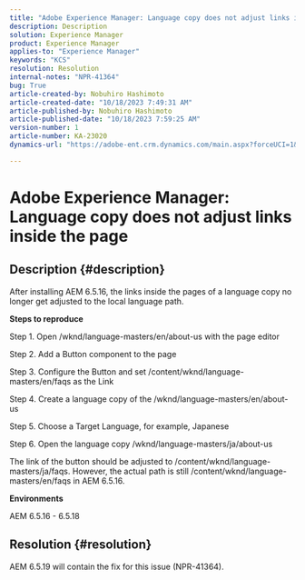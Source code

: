 ```yaml
---
title: "Adobe Experience Manager: Language copy does not adjust links inside the page"
description: Description
solution: Experience Manager
product: Experience Manager
applies-to: "Experience Manager"
keywords: "KCS"
resolution: Resolution
internal-notes: "NPR-41364"
bug: True
article-created-by: Nobuhiro Hashimoto
article-created-date: "10/18/2023 7:49:31 AM"
article-published-by: Nobuhiro Hashimoto
article-published-date: "10/18/2023 7:59:25 AM"
version-number: 1
article-number: KA-23020
dynamics-url: "https://adobe-ent.crm.dynamics.com/main.aspx?forceUCI=1&pagetype=entityrecord&etn=knowledgearticle&id=c1f8c0de-8a6d-ee11-8df0-6045bd006c82"

---
```

# Adobe Experience Manager: Language copy does not adjust links inside the page

## Description {#description}


After installing AEM 6.5.16, the links inside the pages of a language copy no longer get adjusted to the local language path.

<b>Steps to reproduce</b>

Step 1. Open /wknd/language-masters/en/about-us with the page editor

Step 2. Add a Button component to the page

Step 3. Configure the Button and set /content/wknd/language-masters/en/faqs as the Link

Step 4. Create a language copy of the /wknd/language-masters/en/about-us

Step 5. Choose a Target Language, for example, Japanese

Step 6. Open the language copy /wknd/language-masters/ja/about-us

The link of the button should be adjusted to /content/wknd/language-masters/ja/faqs. However, the actual path is still /content/wknd/language-masters/en/faqs in AEM 6.5.16.



<b>Environments</b>

AEM 6.5.16 - 6.5.18


## Resolution {#resolution}


AEM 6.5.19 will contain the fix for this issue (NPR-41364).
